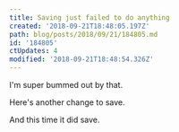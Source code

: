 ```yaml
---
title: Saving just failed to do anything
created: '2018-09-21T18:48:05.197Z'
path: blog/posts/2018/09/21/184805.md
id: '184805'
ctUpdates: 4
modified: '2018-09-21T18:48:54.326Z'
---
```

I'm super bummed out by that.

Here's another change to save.

And this time it did save.